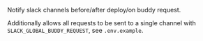 Notify slack channels before/after deploy/on buddy request.

Additionally allows all requests to be sent to a single channel with `SLACK_GLOBAL_BUDDY_REQUEST`, see `.env.example`.
